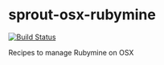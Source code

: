 sprout-osx-rubymine
===================

[![Build Status](https://travis-ci.org/pivotal-sprout/sprout-osx-rubymine.svg?branch=master)](https://travis-ci.org/pivotal-sprout/sprout-osx-rubymine)

Recipes to manage Rubymine on OSX
